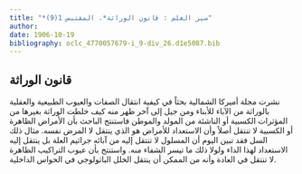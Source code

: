 ```yaml
---
title: "*سير العلم : قانون الوراثة*. المقتبس 1(9)"
author: 
date: 1906-10-19
bibliography: oclc_4770057679-i_9-div_26.d1e5087.bib
---
```




##  قانون الوراثة 


 نشرت مجلة  أميركا الشمالية  بحثاً  في كيفية انتقال الصفات والعيوب الطبيعية والعقلية بالوراثة من الآباء للأبناء ومن جيل إلى آخر ظهر منه كيف خلطت الوراثة بغيرها من المؤثرات الكسبية أو الناشئة من المولد والموطن فاستنتج الباحث بأن الأمراض الظاهرة أو الكسبية لا تنتقل أصلاً وأن الاستعداد للأمراض هو الذي ينتقل لا المرض نفسه. مثال ذلك السل فقد تبين اليوم أن المسلول لا تنتقل إليه من آبائه جراثيم العلة بل ينتقل إليه الاستعداد لهذا الداء ولولا ذلك ما تيسر الشفاء منه. واستنتج بأن عيوب التراكيب الظاهرة لا تنتقل في العادة وأنه من الممكن أن ينتقل الخلل الباثولوجي في الحواس الداخلية. 
